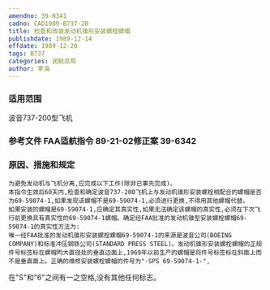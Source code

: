```yaml
---
amendno: 39-0341  
cadno: CAD1989-B737-20  
title: 检查和改装发动机锥形安装螺栓螺帽  
publishdate: 1989-12-14  
effdate: 1989-12-20  
tags: B737  
categories: 民航总局  
author: 李海  
---
```

  
### 适用范围  
波音737-200型飞机  
  
<!--more-->  
### 参考文件    FAA适航指令 89-21-02修正案 39-6342  
  
### 原因、措施和规定  
    为避免发动机与飞机分离,应完成以下工作(除非已事先完成)。  
    本指令生效后60天内,检查和确定波音737-200飞机上与发动机锥形安装螺栓相配合的螺帽是否为69-59074-1,如果发现该螺帽不是69-59074-1,必须进行更换,不得用其他螺帽代替。  
    如果安装的螺帽是69-59074-1,应确定其真实性,如果无法确定该螺帽的真实性,必须在下次飞行前更换具有真实性的69-59074-1螺帽。确定经FAA批准的发动机锥型安装螺栓螺帽69-59074-1的真实性方法为:  
    唯一经FAA批准的发动机锥形安装螺栓螺帽69-59074-1的来源是波音公司(BOEING COMPANY)和标准冲压钢铁公司(STANDARD PRESS STEEL)。发动机锥形安装螺栓螺帽的正规件号标签标在螺帽昀大直径处的垂直边面上,1969年以前生产的螺帽是将件号标签标在斜面上而不是垂直面上。正确的维修安装螺栓螺帽的件号为"-SPS 69-59074-1-",  
  
在"S"和"6"之间有一之空格,没有其他任何标志。  
